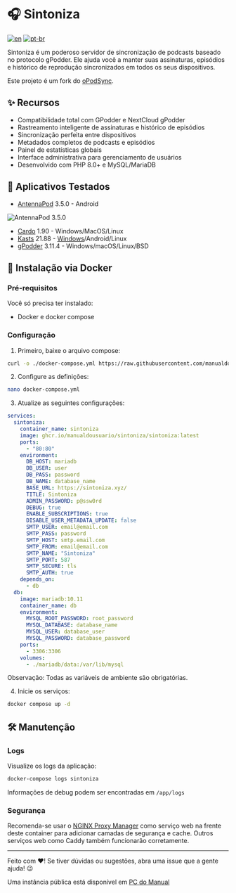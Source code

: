 # 🎧 Sintoniza

[![en](https://img.shields.io/badge/lang-en-red.svg)](https://github.com/manualdousuario/sintoniza/blob/master/README.md)
[![pt-br](https://img.shields.io/badge/lang-pt--br-green.svg)](https://github.com/manualdousuario/sintoniza/blob/master/README.pt-br.md)

Sintoniza é um poderoso servidor de sincronização de podcasts baseado no protocolo gPodder. Ele ajuda você a manter suas assinaturas, episódios e histórico de reprodução sincronizados em todos os seus dispositivos.

Este projeto é um fork do [oPodSync](https://github.com/kd2org/opodsync).

## ✨ Recursos

- Compatibilidade total com GPodder e NextCloud gPodder
- Rastreamento inteligente de assinaturas e histórico de episódios
- Sincronização perfeita entre dispositivos
- Metadados completos de podcasts e episódios
- Painel de estatísticas globais
- Interface administrativa para gerenciamento de usuários
- Desenvolvido com PHP 8.0+ e MySQL/MariaDB

## 📱 Aplicativos Testados

- [AntennaPod](https://github.com/AntennaPod/AntennaPod) 3.5.0 - Android

![AntennaPod 3.5.0](https://github.com/manualdousuario/sintoniza/blob/main/assets/antennapod_350.gif?raw=true)

- [Cardo](https://cardo-podcast.github.io) 1.90 - Windows/MacOS/Linux
- [Kasts](https://invent.kde.org/multimedia/kasts) 21.88 - [Windows](https://cdn.kde.org/ci-builds/multimedia/kasts/)/Android/Linux
- [gPodder](https://gpodder.github.io/) 3.11.4 - Windows/macOS/Linux/BSD

## 🐳 Instalação via Docker

### Pré-requisitos

Você só precisa ter instalado:
- Docker e docker compose

### Configuração

1. Primeiro, baixe o arquivo compose:
```bash
curl -o ./docker-compose.yml https://raw.githubusercontent.com/manualdousuario/sintoniza/main/docker-compose.yml
```

2. Configure as definições:
```bash
nano docker-compose.yml
```

3. Atualize as seguintes configurações:
```yaml
services:
  sintoniza:
    container_name: sintoniza
    image: ghcr.io/manualdousuario/sintoniza/sintoniza:latest
    ports:
      - "80:80"
    environment:
      DB_HOST: mariadb
      DB_USER: user
      DB_PASS: password
      DB_NAME: database_name
      BASE_URL: https://sintoniza.xyz/
      TITLE: Sintoniza
      ADMIN_PASSWORD: p@ssw0rd
      DEBUG: true
      ENABLE_SUBSCRIPTIONS: true
      DISABLE_USER_METADATA_UPDATE: false
      SMTP_USER: email@email.com
      SMTP_PASS: password
      SMTP_HOST: smtp.email.com
      SMTP_FROM: email@email.com
      SMTP_NAME: "Sintoniza"
      SMTP_PORT: 587
      SMTP_SECURE: tls
      SMTP_AUTH: true
    depends_on:
      - db
  db:
    image: mariadb:10.11
    container_name: db
    environment:
      MYSQL_ROOT_PASSWORD: root_password
      MYSQL_DATABASE: database_name
      MYSQL_USER: database_user
      MYSQL_PASSWORD: database_password
    ports:
      - 3306:3306
    volumes:
      - ./mariadb/data:/var/lib/mysql
```

Observação: Todas as variáveis de ambiente são obrigatórias.

4. Inicie os serviços:
```bash
docker compose up -d
```

## 🛠️ Manutenção

### Logs

Visualize os logs da aplicação:
```bash
docker-compose logs sintoniza
```

Informações de debug podem ser encontradas em `/app/logs`

### Segurança

Recomenda-se usar o [NGINX Proxy Manager](https://nginxproxymanager.com/) como serviço web na frente deste container para adicionar camadas de segurança e cache. Outros serviços web como Caddy também funcionarão corretamente.

---

Feito com ❤️! Se tiver dúvidas ou sugestões, abra uma issue que a gente ajuda! 😉

Uma instância pública está disponível em [PC do Manual](https://sintoniza.pcdomanual.com/)
